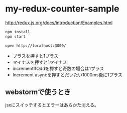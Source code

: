 # my-redux-counter-sample

http://redux.js.org/docs/introduction/Examples.html

```sh
npm install
npm start

open http://localhost:3000/
```

- プラスを押すと1プラス
- マイナスを押すと1マイナス
- incrementIfOddを押すと奇数の場合は1プラス
- Increment asyncを押すとだいたい1000ms後に1プラス

## webstormで使うとき

jsxにスイッチするとエラーはあらかた消える。
